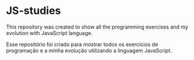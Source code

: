 # JS-studies

This repository was created to show all the programming exercises and my evolution with JavaScript language. 

Esse repositório foi criado para mostrar todos os exercícios de programação e a minha evolução utilizando a linguagem JavaScript.
